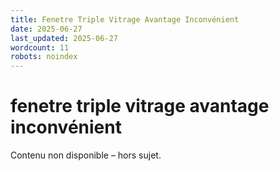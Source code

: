 ```yaml
---
title: Fenetre Triple Vitrage Avantage Inconvénient
date: 2025-06-27
last_updated: 2025-06-27
wordcount: 11
robots: noindex
---
```


# fenetre triple vitrage avantage inconvénient

Contenu non disponible – hors sujet.